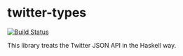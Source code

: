twitter-types 
=============

[![Build Status](https://secure.travis-ci.org/himura/twitter-types.png)](http://travis-ci.org/himura/twitter-types)

This library treats the Twitter JSON API in the Haskell way.
